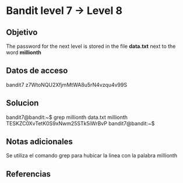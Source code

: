 # Bandit level 7 → Level 8

## Objetivo
The password for the next level is stored in the file **data.txt** next to the word **millionth**

## Datos de acceso
bandit7
z7WtoNQU2XfjmMtWA8u5rN4vzqu4v99S
## Solucion

bandit7@bandit:~$ grep millionth data.txt
millionth       TESKZC0XvTetK0S9xNwm25STk5iWrBvP
bandit7@bandit:~$


## Notas adicionales
Se utiliza el comando grep para hubicar la linea con la palabra millionth

## Referencias
